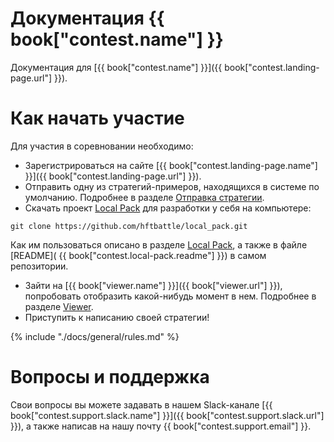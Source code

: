 # Документация {{ book["contest.name"] }}
Документация для [{{ book["contest.name"] }}]({{ book["contest.landing-page.url"] }}).


# Как начать участие
Для участия в соревновании необходимо:
- Зарегистрироваться на сайте [{{ book["contest.landing-page.name"] }}]({{ book["contest.landing-page.url"] }}).
- Отправить одну из стратегий-примеров, находящихся в системе по умолчанию. Подробнее в разделе [Отправка стратегии](./docs/web-interface/sending.md).
- Скачать проект [Local Pack](./docs/local-pack/README.md) для разработки у себя на компьютере:
```
git clone https://github.com/hftbattle/local_pack.git
```
Как им пользоваться описано в разделе [Local Pack](./docs/local-pack/README.md), а также в файле [README]( {{ book["contest.local-pack.readme"] }}) в самом репозитории.

- Зайти на [{{ book["viewer.name"] }}]({{ book["viewer.url"] }}), попробовать отобразить какой-нибудь момент в нем. Подробнее в разделе [Viewer](./docs/viewer/README.md).
- Приступить к написанию своей стратегии!

{% include "./docs/general/rules.md" %}

# Вопросы и поддержка
Свои вопросы вы можете задавать в нашем Slack-канале [{{ book["contest.support.slack.name"] }}]({{ book["contest.support.slack.url"] }}), а также написав на нашу почту {{ book["contest.support.email"] }}.
